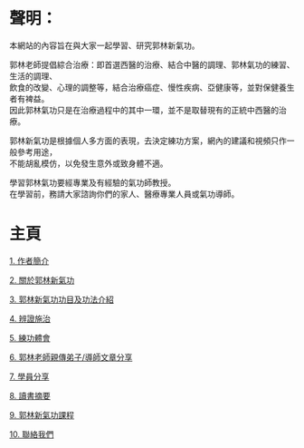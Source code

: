 # 聲明：  

本網站的內容旨在與大家一起學習、研究郭林新氣功。  

郭林老師提倡綜合治療：即首選西醫的治療、結合中醫的調理、郭林氣功的練習、生活的調理、  
飲食的改變、心理的調整等，結合治療癌症、慢性疾病、亞健康等，並對保健養生者有裨益。   
因此郭林氣功只是在治療過程中的其中一環，並不是取替現有的正統中西醫的治療。  

郭林新氣功是根據個人多方面的表現，去決定練功方案，網內的建議和視頻只作一般參考用途，  
不能胡亂模仿，以免發生意外或致身體不適。  

學習郭林氣功要經專業及有經驗的氣功師教授。  
在學習前，務請大家諮詢你們的家人、醫療專業人員或氣功導師。  

# 主頁  

[1. 作者簡介](/a10.md)

[2. 關於郭林新氣功](/a1.md)  
  
[3. 郭林新氣功功目及功法介紹](/a2.md)    

[4. 辨證施治](/a3.md)  

[5. 練功體會](/a5.md)  

[6. 郭林老師親傳弟子/導師文章分享](/a6.md)

[7. 學員分享](/a7.md)  

[8. 讀書摘要](/a4.md)

[9. 郭林新氣功課程](/郭林新氣功課程.md)  

[10. 聯絡我們](/a9.md)  

  



